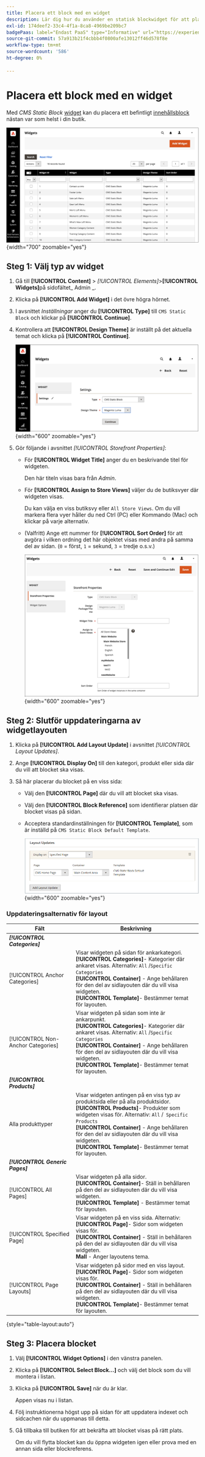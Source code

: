 ```yaml
---
title: Placera ett block med en widget
description: Lär dig hur du använder en statisk blockwidget för att placera ett befintligt innehåll nästan var som helst i din butik.
exl-id: 174deef2-33c4-4f1a-8ca8-4969be209bc7
badgePaas: label="Endast PaaS" type="Informative" url="https://experienceleague.adobe.com/sv/docs/commerce/user-guides/product-solutions" tooltip="Gäller endast Adobe Commerce i molnprojekt (Adobe-hanterad PaaS-infrastruktur) och lokala projekt."
source-git-commit: 57a913b21f4cbbb4f0800afe13012ff46d578f8e
workflow-type: tm+mt
source-wordcount: '586'
ht-degree: 0%

---
```


# Placera ett block med en widget

Med _CMS Static Block_ [widget](widgets.md) kan du placera ett befintligt [innehållsblock](blocks.md) nästan var som helst i din butik.

![Widgets](./assets/widgets.png){width="700" zoomable="yes"}

## Steg 1: Välj typ av widget

1. Gå till **[!UICONTROL Content]** > _[!UICONTROL Elements]_>**[!UICONTROL Widgets]**&#x200B;på sidofältet_ Admin _.

1. Klicka på **[!UICONTROL Add Widget]** i det övre högra hörnet.

1. I avsnittet _Inställningar_ anger du **[!UICONTROL Type]** till `CMS Static Block` och klickar på **[!UICONTROL Continue]**.

1. Kontrollera att **[!UICONTROL Design Theme]** är inställt på det aktuella temat och klicka på **[!UICONTROL Continue]**.

   ![Widget-inställningar](./assets/widget-settings.png){width="600" zoomable="yes"}

1. Gör följande i avsnittet _[!UICONTROL Storefront Properties]_:

   - För **[!UICONTROL Widget Title]** anger du en beskrivande titel för widgeten.

     Den här titeln visas bara från _Admin_.

   - För **[!UICONTROL Assign to Store Views]** väljer du de butiksvyer där widgeten visas.

     Du kan välja en viss butiksvy eller `All Store Views`. Om du vill markera flera vyer håller du ned Ctrl (PC) eller Kommando (Mac) och klickar på varje alternativ.

   - (Valfritt) Ange ett nummer för **[!UICONTROL Sort Order]** för att avgöra i vilken ordning det här objektet visas med andra på samma del av sidan. (`0` = först, `1` = sekund, `3` = tredje o.s.v.)

     ![Storefront-egenskaper](./assets/widget-storefront-properties.png){width="600" zoomable="yes"}

## Steg 2: Slutför uppdateringarna av widgetlayouten

1. Klicka på **[!UICONTROL Add Layout Update]** i avsnittet _[!UICONTROL Layout Updates]_.

1. Ange **[!UICONTROL Display On]** till den kategori, produkt eller sida där du vill att blocket ska visas.

1. Så här placerar du blocket på en viss sida:

   - Välj den **[!UICONTROL Page]** där du vill att blocket ska visas.

   - Välj den **[!UICONTROL Block Reference]** som identifierar platsen där blocket visas på sidan.

   - Acceptera standardinställningen för **[!UICONTROL Template]**, som är inställd på `CMS Static Block Default Template`.

     ![Layoutuppdateringar](./assets/widget-layout-update-home-page.png){width="600" zoomable="yes"}

### Uppdateringsalternativ för layout

| Fält | Beskrivning |
|--- |--- |
| **_[!UICONTROL Categories]_** |  |
| [!UICONTROL Anchor Categories] | Visar widgeten på sidan för ankarkategori.<br/>**[!UICONTROL Categories]**- Kategorier där ankaret visas. Alternativ: `All` /`Specific Categories`<br/>**[!UICONTROL Container]** - Ange behållaren för den del av sidlayouten där du vill visa widgeten.<br/>**[!UICONTROL Template]**- Bestämmer temat för layouten. |
| [!UICONTROL Non-Anchor Categories] | Visar widgeten på sidan som inte är ankarpunkt.<br/>**[!UICONTROL Categories]**- Kategorier där ankaret visas. Alternativ: `All` /`Specific Categories`<br/>**[!UICONTROL Container]** - Ange behållaren för den del av sidlayouten där du vill visa widgeten.<br/>**[!UICONTROL Template]**- Bestämmer temat för layouten. |
| **_[!UICONTROL Products]_** |  |
| Alla produkttyper | Visar widgeten antingen på en viss typ av produktsida eller på alla produktsidor. <br/>**[!UICONTROL Products]**- Produkter som widgeten visas för. Alternativ: `All` /` Specific Products`<br/>**[!UICONTROL Container]** - Ange behållaren för den del av sidlayouten där du vill visa widgeten.<br/>**[!UICONTROL Template]**- Bestämmer temat för layouten. |
| **_[!UICONTROL Generic Pages]_** |  |
| [!UICONTROL All Pages] | Visar widgeten på alla sidor. <br/>**[!UICONTROL Container]**- Ställ in behållaren på den del av sidlayouten där du vill visa widgeten.<br/>**[!UICONTROL Template]** - Bestämmer temat för layouten. |
| [!UICONTROL Specified Page] | Visar widgeten på en viss sida. Alternativ:<br/>**[!UICONTROL Page]**- Sidor som widgeten visas för.<br/>**[!UICONTROL Container]** - Ställ in behållaren på den del av sidlayouten där du vill visa widgeten.<br/>**Mall** - Anger layoutens tema. |
| [!UICONTROL Page Layouts] | Visar widgeten på sidor med en viss layout. <br/>**[!UICONTROL Page]**- Sidor som widgeten visas för.<br/>**[!UICONTROL Container]** - Ställ in behållaren på den del av sidlayouten där du vill visa widgeten.<br/>**[!UICONTROL Template]**- Bestämmer temat för layouten. |

{style="table-layout:auto"}

## Steg 3: Placera blocket

1. Välj **[!UICONTROL Widget Options]** i den vänstra panelen.

1. Klicka på **[!UICONTROL Select Block…]** och välj det block som du vill montera i listan.

1. Klicka på **[!UICONTROL Save]** när du är klar.

   Appen visas nu i listan.

1. Följ instruktionerna högst upp på sidan för att uppdatera indexet och sidcachen när du uppmanas till detta.

1. Gå tillbaka till butiken för att bekräfta att blocket visas på rätt plats.

   Om du vill flytta blocket kan du öppna widgeten igen eller prova med en annan sida eller blockreferens.
